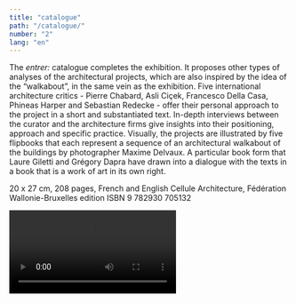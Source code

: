 ```yaml
---
title: "catalogue"
path: "/catalogue/"
number: "2"
lang: "en"
---
```


The *entrer:* catalogue completes the exhibition. It proposes other types of analyses of the architectural projects, which are also inspired by the idea of the “walkabout”, in the same vein as the exhibition. Five international architecture critics - Pierre Chabard, Asli Ciçek, Francesco Della Casa, Phineas Harper and Sebastian Redecke - offer their personal approach to the project in a short and substantiated text. In-depth interviews between the curator and the architecture firms give insights into their positioning, approach and specific practice. Visually, the projects are illustrated by five flipbooks that each represent a sequence of an architectural walkabout of the buildings by photographer Maxime Delvaux. A particular book form that Laure Giletti and Grégory Dapra have drawn into a dialogue with the texts in a book that is a work of art in its own right.


20 x 27 cm, 208 pages, French and English
Cellule Architecture, Fédération Wallonie-Bruxelles edition
ISBN 9 782930 705132


<video src="https://entrer.be/video/entrer-cat.mp4" autoplay loop></video>
